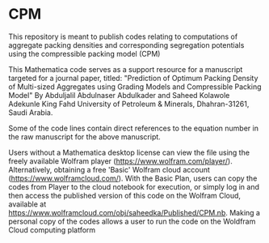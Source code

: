# CPM
This repository is meant to publish codes relating to computations of aggregate packing densities and corresponding segregation potentials using the compressible packing model (CPM)

This Mathematica code serves as a support resource for a manuscript targeted for a journal paper, titled: 
"Prediction of Optimum Packing Density of Multi-sized Aggregates using Grading Models and Compressible Packing Model"
By 
Abduljalil Abdulnaser Abdulkader and Saheed Kolawole Adekunle
King Fahd University of Petroleum & Minerals, Dhahran-31261, Saudi Arabia.

Some of the code lines contain direct references to the equation number in the raw manuscript for the above manuscript.

Users without a Mathematica desktop license can view the file using the freely available Wolfram player (https://www.wolfram.com/player/).
Alternatively, obtaining a free 'Basic' Wolfram cloud account (https://www.wolframcloud.com/).
With the Basic Plan, users can copy the codes from Player to the cloud notebook for execution, or simply log in and then
access the published version of this code on the Wolfram Cloud, available at https://www.wolframcloud.com/obj/saheedka/Published/CPM.nb.
Making a personal copy of the codes allows a user to run the code on the Woldfram Cloud computing platform
